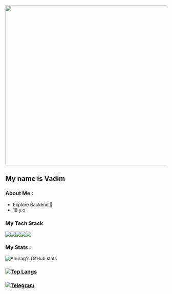 <div align="center">
  <img src="https://media3.giphy.com/media/4Cpgf1zzMMy4w/giphy.gif?cid=ecf05e47ylrqhsah1j1fp3a9brcnbsln689vjxc13ap2l4lt&rid=giphy.gif&ct=g" width="700" height ="500"/>
</div>

##                                               My name is Vadim
###  About Me :

- Explore Backend 🧠
- 18 y.o
###   My Tech Stack
<img src="https://img.shields.io/badge/Python-191970?style=for-the-badge&logo=Python&logoColor=yellow"/><img src="https://img.shields.io/badge/Django-013220?style=for-the-badge&logo=Django&logoColor=white"/><img src="https://img.shields.io/badge/Rust-black?style=for-the-badge&logo=rust&logoColor=red"/><img src="https://img.shields.io/badge/Actix-white?style=for-the-badge&logo=actix&logoColor=black"/><img src="https://img.shields.io/badge/FastApi-white?style=for-the-badge&logo=Fastapi&logoColor=green"/>
### My Stats :

![Anurag's GitHub stats](https://github-readme-stats.vercel.app/api?username=Saantej&show_icons=true&theme=dark)

### [![Top Langs](https://github-readme-stats.vercel.app/api/top-langs/?username=Saantej&layout=compact&theme=dark)](https://github.com/anuraghazra/github-readme-stats)



### [![Telegram](https://img.shields.io/badge/-Telegram-42AAFF?style=for-the-badge&logo=telegram&logoColor=black)](https://t.me/santejka)

